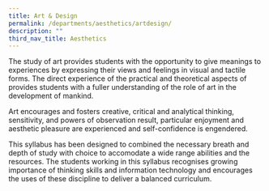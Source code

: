 ```yaml
---
title: Art & Design
permalink: /departments/aesthetics/artdesign/
description: ""
third_nav_title: Aesthetics
---
```


The study of art provides students with the opportunity to give meanings to experiences by expressing their views and feelings in visual and tactile forms. The direct experience of the practical and theoretical aspects of provides students with a fuller understanding of the role of art in the development of mankind.

Art encourages and fosters creative, critical and analytical thinking, sensitivity, and powers of observation result, particular enjoyment and aesthetic pleasure are experienced and self-confidence is engendered.

This syllabus has been designed to combined the necessary breath and depth of study with choice to accomodate a wide range abilities and the resources. The students working in this syllabus recognises growing importance of thinking skills and information technology and encourages the uses of these discipline to deliver a balanced curriculum.